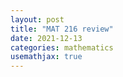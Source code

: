 ```yaml
---
layout: post
title: "MAT 216 review"
date: 2021-12-13
categories: mathematics
usemathjax: true
---
```


## 
